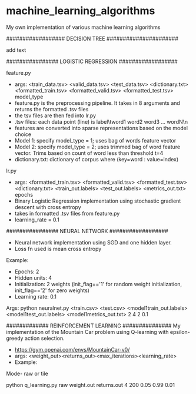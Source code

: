 # machine_learning_algorithms
My own implementation of various machine learning algorithms

################## DECISION TREE ######################

add text 





################ LOGISTIC REGRESSION ##################

feature.py
- args: <train_data.tsv> <valid_data.tsv> <test_data.tsv> <dictionary.txt> <formatted_train.tsv> <formatted_valid.tsv> <formatted_test.tsv> model_type
- feature.py is the preprocessing pipeline. It takes in 8 arguments and returns the formatted .tsv files
- the tsv files are then fed into lr.py
- .tsv files: each data point (line) is label\tword1 word2 word3 ... wordN\n
- features are converted into sparse representations based on the model choice
- Model 1: specify model_type = 1; uses bag of words feature vector
- Model 2: specify model_type = 2; uses trimmed bag of word feature vector. Trims based on count of word less than threshold t=4
- dictionary.txt: dictionary of corpus where (key=word : value=index)

lr.py
- args: <formatted_train.tsv> <formatted_valid.tsv> <formatted_test.tsv> <dictionary.txt> <train_out.labels> <test_out.labels> <metrics_out.txt> epochs
- Binary Logistic Regression implementation using stochastic gradient descent with cross entropy
- takes in formatted .tsv files from feature.py
- learning_rate = 0.1 

################ NEURAL NETWORK ##################
- Neural network implementation using SGD and one hidden layer.
- Loss fn used is mean cross entropy

Example: 
- Epochs: 2
- Hidden units: 4
- Initialization: 2 weights (init_flag=='1' for random weight initialization, init_flag=='2' for zero weights)
- Learning rate: 0.1

Args:
python neuralnet.py <train.csv> <test.csv> <model1train_out.labels> <model1test_out.labels> <model1metrics_out.txt> 2 4 2 0.1

############# REINFORCEMENT LEARNING ###############
My implementation of the Mountain Car problem using Q-learning with epsilon-greedy action selection.

- https://gym.openai.com/envs/MountainCar-v0/
- args: <mode><weight_out><returns_out><episodes><max_iterations><epsilon><gamma><learning_rate>
 - Example:
 
 Mode- raw or tile 
 
 python q_learning.py raw weight.out returns.out 4 200 0.05 0.99 0.01

